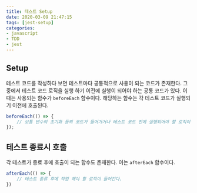 ```yaml
---
title: 테스트 Setup
date: 2020-03-09 21:47:15
tags: [jest-setup]
categories:
- javascript
- TDD
- jest
---
```


## Setup
테스트 코드를 작성하다 보면 테스트마다 공통적으로 사용이 되는 코드가 존재한다. 그중에서 테스트 코드 로직을 실행 하기 이전에 실행이 되어야 하는 공통 코드가 있다. 이때는 사용되는 함수가 `beforeEach` 함수이다.
해당하는 함수는 각 테스트 코드가 실행되기 이전에 호출된다.

```js
beforeEach(() => {
    // 보통 변수의 초기화 등의 코드가 들어가거나 테스트 코드 전에 실행되어야 할 로직이 들어간다.
});
```

## 테스트 종료시 호출
각 테스트가 종료 후에 호출이 되는 함수도 존재한다. 이는 `afterEach` 함수이다. 

```js
afterEach(() => {
    // 테스트 종류 후에 작업 해야 할 로직이 들어간다.
})
```

